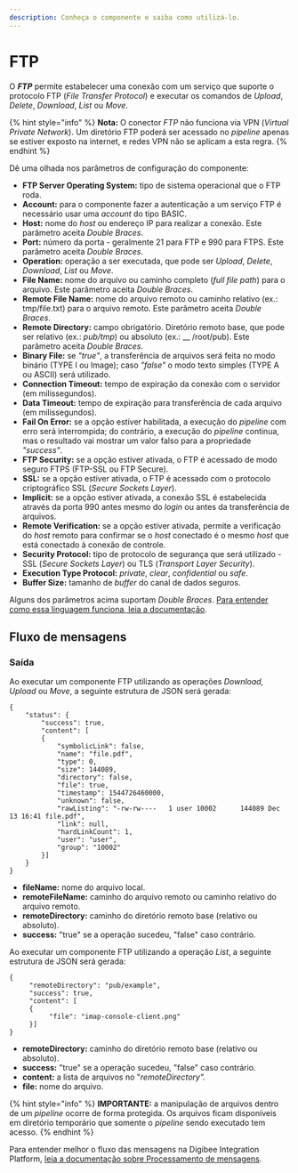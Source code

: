 ```yaml
---
description: Conheça o componente e saiba como utilizá-lo.
---
```


# FTP

O _**FTP**_ permite estabelecer uma conexão com um serviço que suporte o protocolo FTP (_File Transfer Protocol_) e executar os comandos de _Upload_, _Delete_, _Download_, _List_ ou _Move_.

{% hint style="info" %}
**Nota:** O conector _FTP_ não funciona via VPN (_Virtual Private Network_). Um diretório FTP poderá ser acessado no _pipeline_ apenas se estiver exposto na internet, e redes VPN não se aplicam a esta regra.
{% endhint %}

Dê uma olhada nos parâmetros de configuração do componente:

* **FTP Server Operating System:** tipo de sistema operacional que o FTP roda.
* **Account:** para o componente fazer a autenticação a um serviço FTP é necessário usar uma _account_ do tipo BASIC.
* **Host:** nome do _host_ ou endereço IP para realizar a conexão. Este parâmetro aceita _Double Braces_.
* **Port:** número da porta - geralmente 21 para FTP e 990 para FTPS. Este parâmetro aceita _Double Braces_.
* **Operation:** operação a ser executada, que pode ser _Upload_, _Delete_, _Download_, _List_ ou _Move_.
* **File Name:** nome do arquivo ou caminho completo (_full file path_) para o arquivo. Este parâmetro aceita _Double Braces_.
* **Remote File Name:** nome do arquivo remoto ou caminho relativo (ex.: tmp/file.txt) para o arquivo remoto. Este parâmetro aceita _Double Braces_.
* **Remote Directory:** campo obrigatório. Diretório remoto base, que pode ser relativo (ex.: _pub/tmp_) ou absoluto (ex.: __ /root/pub). Este parâmetro aceita _Double Braces_.
* **Binary File:** se _"true"_, a transferência de arquivos será feita no modo binário (TYPE I ou Image); caso _"false"_ o modo texto simples (TYPE A ou ASCII) será utilizado.
* **Connection Timeout:** tempo de expiração da conexão com o servidor (em milissegundos).
* **Data Timeout:** tempo de expiração para transferência de cada arquivo (em milissegundos).
* **Fail On Error:** se a opção estiver habilitada, a execução do _pipeline_ com erro será interrompida; do contrário, a execução do _pipeline_ continua, mas o resultado vai mostrar um valor falso para a propriedade _"success"_.
* **FTP Security:** se a opção estiver ativada, o FTP é acessado de modo seguro FTPS (FTP-SSL ou FTP Secure).
* **SSL:** se a opção estiver ativada, o FTP é acessado com o protocolo criptográfico SSL (_Secure Sockets Layer_).
* **Implicit:** se a opção estiver ativada, a conexão SSL é estabelecida através da porta 990 antes mesmo do _login_ ou antes da transferência de arquivos.
* **Remote Verification:** se a opção estiver ativada, permite a verificação do _host_ remoto para confirmar se o _host_ conectado é o mesmo _host_ que está conectado à conexão de controle.
* **Security Protocol:** tipo de protocolo de segurança que será utilizado - SSL (_Secure Sockets Layer_) ou TLS (_Transport Layer Security_).
* **Execution Type Protocol:** _private_, _clear_, _confidential_ ou _safe_.
* **Buffer Size:** tamanho de _buffer_ do canal de dados seguros.

Alguns dos parâmetros acima suportam _Double Braces_. [Para entender como essa linguagem funciona, leia a documentação](../../build/double-braces/).

## Fluxo de mensagens <a href="#fluxo-de-mensagens" id="fluxo-de-mensagens"></a>

### Saída <a href="#sada" id="sada"></a>

Ao executar um componente FTP utilizando as operações _Download, Upload_ ou _Move_, a seguinte estrutura de JSON será gerada:

```
{
    "status": {
        "success": true,
        "content": [
        {
            "symbolicLink": false,
            "name": "file.pdf",
            "type": 0,
            "size": 144089,
            "directory": false,
            "file": true,
            "timestamp": 1544726460000,
            "unknown": false,
            "rawListing": "-rw-rw----   1 user 10002      144089 Dec 13 16:41 file.pdf",
            "link": null,
            "hardLinkCount": 1,
            "user": "user",
            "group": "10002"
        }]
    }
}

```

* **fileName:** nome do arquivo local.
* **remoteFileName:** caminho do arquivo remoto ou caminho relativo do arquivo remoto.
* **remoteDirectory:** caminho do diretório remoto base (relativo ou absoluto).
* **success:** "true" se a operação sucedeu, "false" caso contrário.

Ao executar um componente FTP utilizando a operação _List_, a seguinte estrutura de JSON será gerada:

```
{
     "remoteDirectory": "pub/example",
     "success": true,
     "content": [
     {
          "file": "imap-console-client.png"
     }]
}
```

* **remoteDirectory:** caminho do diretório remoto base (relativo ou absoluto).
* **success:** "true" se a operação sucedeu, "false" caso contrário.
* **content:** a lista de arquivos no "_remoteDirectory"._
* **file:** nome do arquivo.

{% hint style="info" %}
**IMPORTANTE:** a manipulação de arquivos dentro de um _pipeline_ ocorre de forma protegida. Os arquivos ficam disponíveis em diretório temporário que somente o _pipeline_ sendo executado tem acesso.
{% endhint %}

Para entender melhor o fluxo das mensagens na Digibee Integration Platform, [leia a documentação sobre Processamento de mensagens](../../build/pipelines/processamento-de-mensagens.md).
